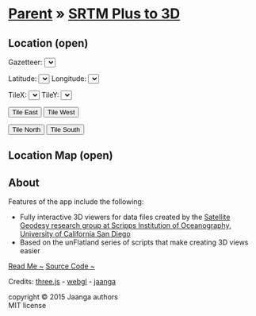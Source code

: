 [Parent]( ../index.html ) &raquo;
[SRTM Plus to 3D]( srtm-to-3d-r3.html )
===

## Location (open)

Gazetteer: <select id=selPlace ></select>

Latitude: <select id=selLat onchange=ifr.contentWindow.updateParameters(); ></select> 
Longitude: <select id=selLon onchange=ifr.contentWindow.updateParameters(); ></select>

TileX: <select id=selTileX onchange=ifr.contentWindow.updateTileParameters(); ></select>
TileY: <select id=selTileY onchange=ifr.contentWindow.updateTileParameters(); ></select>

<button onclick=ifr.contentWindow.tileEast(); >Tile East</button>
<button onclick=ifr.contentWindow.tileWest(); >Tile West</button>  

<button onclick=ifr.contentWindow.tileNorth(); >Tile North</button>
<button onclick=ifr.contentWindow.tileSouth(); >Tile South</button>

<div id=msg1 ></div>
<div id=msg2 ></div>

## Location Map (open)

<div id=locationMap ></div>

## About

Features of the app include the following:

* Fully interactive 3D viewers for data files created by the 
<a href=http://topex.ucsd.edu/WWW_html/srtm30_plus.html  target="_blank" >Satellite Geodesy research group at Scripps Institution of Oceanography, University of California San Diego</a> 
* Based on the unFlatland series of scripts that make creating 3D views easier

<a href="http://jaanga.github.io/terrain-srtm30-plus/srtm-to-3d/readme-reader.html" target="_blank">Read Me ~</a> 
<a href="https://github.com/jaanga/terrain-srtm30-plus/tree/gh-pages/srtm-to-3d" target="_blank">Source Code ~ </a> 

Credits: <a href="http://threejs.org" target="_blank">three.js</a> - 
<a href="http://khronos.org/webgl/" target="_blank">webgl</a> - 
<a href="http://jaanga.github.io" target="_blank">jaanga</a>

copyright &copy; 2015 Jaanga authors  
MIT license
